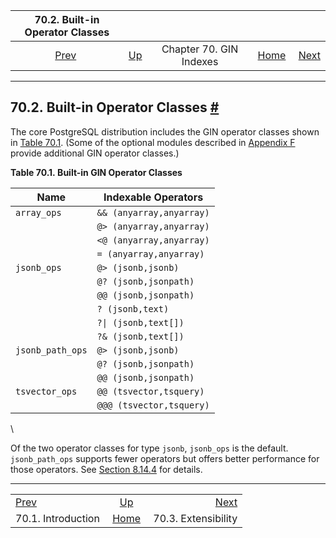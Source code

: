 

|        70.2. Built-in Operator Classes       |                                          |                         |                                                       |                                                       |
| :------------------------------------------: | :--------------------------------------- | :---------------------: | ----------------------------------------------------: | ----------------------------------------------------: |
| [Prev](gin-intro.html "70.1. Introduction")  | [Up](gin.html "Chapter 70. GIN Indexes") | Chapter 70. GIN Indexes | [Home](index.html "PostgreSQL 17devel Documentation") |  [Next](gin-extensibility.html "70.3. Extensibility") |

***

## 70.2. Built-in Operator Classes [#](#GIN-BUILTIN-OPCLASSES)

The core PostgreSQL distribution includes the GIN operator classes shown in [Table 70.1](gin-builtin-opclasses.html#GIN-BUILTIN-OPCLASSES-TABLE "Table 70.1. Built-in GIN Operator Classes"). (Some of the optional modules described in [Appendix F](contrib.html "Appendix F. Additional Supplied Modules and Extensions") provide additional GIN operator classes.)

**Table 70.1. Built-in GIN Operator Classes**

| Name             | Indexable Operators      |
| ---------------- | ------------------------ |
| `array_ops`      | `&& (anyarray,anyarray)` |
|                  | `@> (anyarray,anyarray)` |
|                  | `<@ (anyarray,anyarray)` |
|                  | `= (anyarray,anyarray)`  |
| `jsonb_ops`      | `@> (jsonb,jsonb)`       |
|                  | `@? (jsonb,jsonpath)`    |
|                  | `@@ (jsonb,jsonpath)`    |
|                  | `? (jsonb,text)`         |
|                  | `?\| (jsonb,text[])`     |
|                  | `?& (jsonb,text[])`      |
| `jsonb_path_ops` | `@> (jsonb,jsonb)`       |
|                  | `@? (jsonb,jsonpath)`    |
|                  | `@@ (jsonb,jsonpath)`    |
| `tsvector_ops`   | `@@ (tsvector,tsquery)`  |
|                  | `@@@ (tsvector,tsquery)` |

\

Of the two operator classes for type `jsonb`, `jsonb_ops` is the default. `jsonb_path_ops` supports fewer operators but offers better performance for those operators. See [Section 8.14.4](datatype-json.html#JSON-INDEXING "8.14.4. jsonb Indexing") for details.

***

|                                              |                                                       |                                                       |
| :------------------------------------------- | :---------------------------------------------------: | ----------------------------------------------------: |
| [Prev](gin-intro.html "70.1. Introduction")  |        [Up](gin.html "Chapter 70. GIN Indexes")       |  [Next](gin-extensibility.html "70.3. Extensibility") |
| 70.1. Introduction                           | [Home](index.html "PostgreSQL 17devel Documentation") |                                   70.3. Extensibility |

